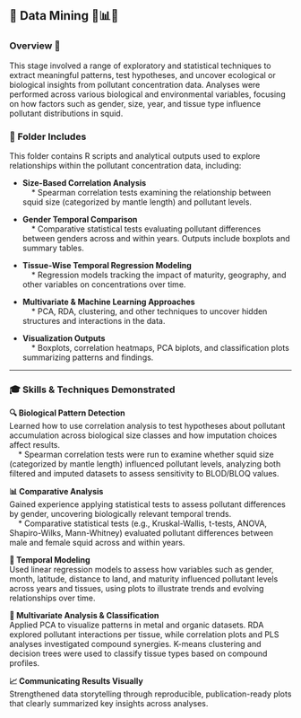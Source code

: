 ## 🧠 Data Mining 🧬📊🧪

### Overview 🎯  
This stage involved a range of exploratory and statistical techniques to extract meaningful patterns, test hypotheses, and uncover ecological or biological insights from pollutant concentration data. Analyses were performed across various biological and environmental variables, focusing on how factors such as gender, size, year, and tissue type influence pollutant distributions in squid.

### 📁 Folder Includes  
This folder contains R scripts and analytical outputs used to explore relationships within the pollutant concentration data, including:

- **Size-Based Correlation Analysis**  
&nbsp;&nbsp;&nbsp;&nbsp;* Spearman correlation tests examining the relationship between squid size (categorized by mantle length) and pollutant levels.

- **Gender Temporal Comparison**  
&nbsp;&nbsp;&nbsp;&nbsp;* Comparative statistical tests evaluating pollutant differences between genders across and within years. Outputs include boxplots and summary tables.

- **Tissue-Wise Temporal Regression Modeling**  
&nbsp;&nbsp;&nbsp;&nbsp;* Regression models tracking the impact of maturity, geography, and other variables on concentrations over time.

- **Multivariate & Machine Learning Approaches**  
&nbsp;&nbsp;&nbsp;&nbsp;* PCA, RDA, clustering, and other techniques to uncover hidden structures and interactions in the data.

- **Visualization Outputs**  
&nbsp;&nbsp;&nbsp;&nbsp;* Boxplots, correlation heatmaps, PCA biplots, and classification plots summarizing patterns and findings.

---

### 🎓 Skills & Techniques Demonstrated

**🔍 Biological Pattern Detection**  
Learned how to use correlation analysis to test hypotheses about pollutant accumulation across biological size classes and how imputation choices affect results.  
&nbsp;&nbsp;&nbsp;&nbsp;* Spearman correlation tests were run to examine whether squid size (categorized by mantle length) influenced pollutant levels, analyzing both filtered and imputed datasets to assess sensitivity to BLOD/BLOQ values.

**📊 Comparative Analysis**  
Gained experience applying statistical tests to assess pollutant differences by gender, uncovering biologically relevant temporal trends.  
&nbsp;&nbsp;&nbsp;&nbsp;* Comparative statistical tests (e.g., Kruskal-Wallis, t-tests, ANOVA, Shapiro-Wilks, Mann-Whitney) evaluated pollutant differences between male and female squid across and within years.

**📅 Temporal Modeling**  
Used linear regression models to assess how variables such as gender, month, latitude, distance to land, and maturity influenced pollutant levels across years and tissues, using plots to illustrate trends and evolving relationships over time.

**🧮 Multivariate Analysis & Classification**  
Applied PCA to visualize patterns in metal and organic datasets. RDA explored pollutant interactions per tissue, while correlation plots and PLS analyses investigated compound synergies. K-means clustering and decision trees were used to classify tissue types based on compound profiles.

**📈 Communicating Results Visually**  
Strengthened data storytelling through reproducible, publication-ready plots that clearly summarized key insights across analyses.
